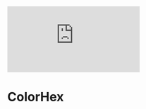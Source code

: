 [![Lint Code Base](https://github.com/B-Payne/ColorHex/blob/main/main.cpp)](https://github.com/B-Payne/ColorHex/blob/main/main.cpp)

# ColorHex
